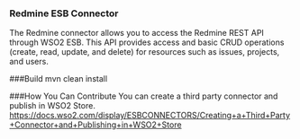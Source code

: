 ### Redmine ESB Connector
The Redmine connector allows you to access the Redmine REST API through WSO2 ESB. This API provides access and basic CRUD operations (create, read, update, and delete) for resources such as issues, projects, and users.

###Build
mvn clean install

###How You Can Contribute
You can create a third party connector and publish in WSO2 Store.
https://docs.wso2.com/display/ESBCONNECTORS/Creating+a+Third+Party+Connector+and+Publishing+in+WSO2+Store
